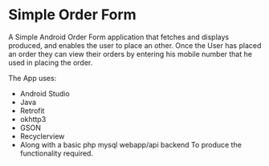# Simple Order Form
A Simple Android Order Form application that fetches and displays produced, and enables the user to place an other. Once the User has placed an order they can view their orders by entering his mobile number that he used in placing the order.

The App uses: 
- Android Studio 
- Java 
- Retrofit
- okhttp3 
- GSON 
- Recyclerview
- Along with a basic php mysql webapp/api backend 
To produce the functionality required.

